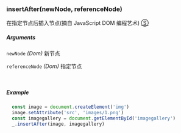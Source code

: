 ### insertAfter(newNode, referenceNode)

在指定节点后插入节点(摘自 JavaScript DOM 编程艺术) [&#x24C8;](https://github.com/MuYunyun/diana/blob/master/src/browser/dom/insertAfter.ts "View in source")

##### Arguments
`newNode` *(Dom)* 新节点

`referenceNode` *(Dom)* 指定节点

&nbsp;&nbsp;

##### Example
```js
  const image = document.createElement('img')
  image.setAttribute('src', 'images/1.png')
  const imagegallery = document.getElementById('imagegallery')
  _.insertAfter(image, imagegallery)
```